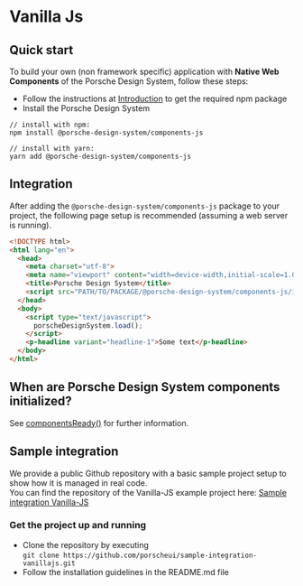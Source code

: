 # Vanilla Js

<TableOfContents></TableOfContents>

## Quick start
To build your own (non framework specific) application with **Native Web Components** of the Porsche Design System, follow these steps:

* Follow the instructions at [Introduction](start-coding/introduction) to get the required npm package
* Install the Porsche Design System

```shell script
// install with npm:
npm install @porsche-design-system/components-js

// install with yarn:
yarn add @porsche-design-system/components-js
```

## Integration

After adding the `@porsche-design-system/components-js` package to your project, the following page setup is recommended (assuming a web server is running).

```html
<!DOCTYPE html>
<html lang="en">
  <head>
    <meta charset="utf-8">
    <meta name="viewport" content="width=device-width,initial-scale=1.0">
    <title>Porsche Design System</title>
    <script src="PATH/TO/PACKAGE/@porsche-design-system/components-js/index.js"></script>
  </head>
  <body>
    <script type="text/javascript">
      porscheDesignSystem.load();
    </script>
    <p-headline variant="headline-1">Some text</p-headline>
  </body>
</html>
```

## When are Porsche Design System components initialized?

See [componentsReady()](helpers/components-ready) for further information.

## Sample integration

We provide a public Github repository with a basic sample project setup to show how it is managed in real code.    
You can find the repository of the Vanilla-JS example project here: [Sample integration Vanilla-JS](https://github.com/porscheui/sample-integration-vanillajs)

### Get the project up and running

* Clone the repository by executing  
`git clone https://github.com/porscheui/sample-integration-vanillajs.git`
* Follow the installation guidelines in the README.md file